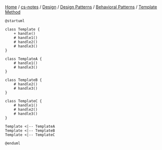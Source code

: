 [Home](https://mengxianbin.github.io) /
[cs-notes](https://mengxianbin.github.io/cs-notes/site) /
[Design](https://mengxianbin.github.io/cs-notes/site/Design) /
[Design Patterns](https://mengxianbin.github.io/cs-notes/site/Design/Design%20Patterns) /
[Behavioral Patterns](https://mengxianbin.github.io/cs-notes/site/Design/Design%20Patterns/Behavioral%20Patterns) /
[Template Method](https://mengxianbin.github.io/cs-notes/site/Design/Design%20Patterns/Behavioral%20Patterns/Template%20Method)

```puml
@startuml

class Template {
    + handle()
    # handle1()
    # handle2()
    # handle3()
}

class TemplateA {
    # handle1()
    # handle3()
}

class TemplateB {
    # handle2()
    # handle3()
}

class TemplateC {
    # handle1()
    # handle2()
    # handle3()
}

Template <|-- TemplateA
Template <|-- TemplateB
Template <|-- TemplateC

@enduml
```
